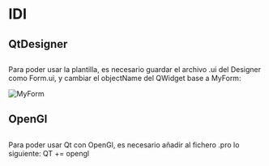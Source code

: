 # IDI

## QtDesigner <h2>
  Para poder usar la plantilla, es necesario guardar el archivo .ui del Designer como Form.ui, y cambiar el objectName del QWidget base a MyForm:
  
  

![MyForm](https://i.imgur.com/2H8SpOf.png)
## OpenGl <h2>
  Para poder usar Qt con OpenGl, es necesario añadir al fichero .pro lo siguiente: QT += opengl

